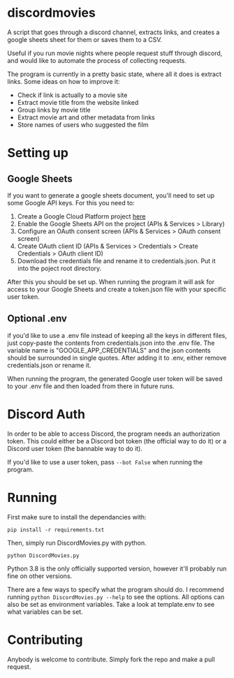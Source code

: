# discordmovies
A script that goes through a discord channel, extracts links, and creates a google sheets sheet for them or saves them to a CSV.

Useful if you run movie nights where people request stuff through discord, and would like to automate the process of collecting requests.

The program is currently in a pretty basic state, where all it does is extract links. Some ideas on how to improve it:
- Check if link is actually to a movie site
- Extract movie title from the website linked
- Group links by movie title
- Extract movie art and other metadata from links
- Store names of users who suggested the film

# Setting up
## Google Sheets
If you want to generate a google sheets document, you'll need to set up some Google API keys.
For this you need to:
1. Create a Google Cloud Platform project [here](https://console.cloud.google.com/)
2. Enable the Google Sheets API on the project (APIs & Services > Library)
3. Configure an OAuth consent screen (APIs & Services > OAuth consent screen)
4. Create OAuth client ID (APIs & Services > Credentials > Create Credentials > OAuth client ID)
5. Download the credentials file and rename it to credentials.json. Put it into the poject root directory.

After this you should be set up. When running the program it will ask for access to your Google Sheets and create a token.json file with your specific user token.

## Optional .env
if you'd like to use a .env file instead of keeping all the keys in different files, just copy-paste the contents from credentials.json into the .env file. The variable name is "GOOGLE_APP_CREDENTIALS" and the json contents should be surrounded in single quotes. After adding it to .env, either remove credentials.json or rename it.

When running the program, the generated Google user token will be saved to your .env file and then loaded from there in future runs.


# Discord Auth
In order to be able to access Discord, the program needs an authorization token. This could either be a Discord bot token (the official way to do it) or a Discord user token (the bannable way to do it).

If you'd like to use a user token, pass ```--bot False``` when running the program.

# Running
First make sure to install the dependancies with:
```
pip install -r requirements.txt
```

Then, simply run DiscordMovies.py with python. 
```
python DiscordMovies.py
```
Python 3.8 is the only officially supported version, however it'll probably run fine on other versions.

There are a few ways to specify what the program should do. I recommend running ```python DiscordMovies.py --help``` to see the options.
All options can also be set as environment variables. Take a look at template.env to see what variables can be set.

# Contributing
Anybody is welcome to contribute. Simply fork the repo and make a pull request.
